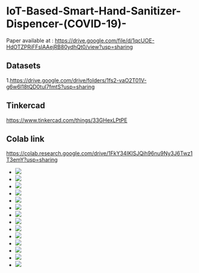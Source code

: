 # IoT-Based-Smart-Hand-Sanitizer-Dispencer-(COVID-19)-

Paper available at : https://drive.google.com/file/d/1qcUOE-HdOTZPRiFFslAAejRB80ydhQt0/view?usp=sharing
## Datasets 
1.https://drive.google.com/drive/folders/1fs2-vaO2T01V-g6w6l18tQD0tuI7fmtS?usp=sharing

## Tinkercad
https://www.tinkercad.com/things/33GHexLPtPE

## Colab link
https://colab.research.google.com/drive/1FkY34IKlSJQih96nu9Ny3J6Twz1T3emY?usp=sharing

- ![](images/pic1.png)
- ![](images/pic2.png)
- ![](images/pic3.png)
- ![](images/pic4.png)
- ![](images/pic5.png)
- ![](images/pic6.png)
- ![](images/pic7.png)
- ![](images/pic8.png)
- ![](images/pic9.png)
- ![](images/pic10.png)
- ![](images/pic11.png)
- ![](images/pic12.png)
- ![](images/pic13.png)
- ![](images/pic14.png)
